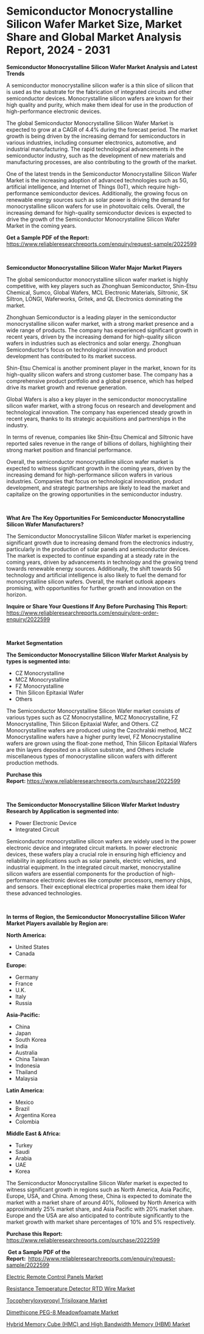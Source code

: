 <p><h1>Semiconductor Monocrystalline Silicon Wafer Market Size, Market Share and Global Market Analysis Report, 2024 - 2031</h1></p><p><strong>Semiconductor Monocrystalline Silicon Wafer Market Analysis and Latest Trends</strong></p>
<p><p>A semiconductor monocrystalline silicon wafer is a thin slice of silicon that is used as the substrate for the fabrication of integrated circuits and other semiconductor devices. Monocrystalline silicon wafers are known for their high quality and purity, which make them ideal for use in the production of high-performance electronic devices.</p><p>The global Semiconductor Monocrystalline Silicon Wafer Market is expected to grow at a CAGR of 4.4% during the forecast period. The market growth is being driven by the increasing demand for semiconductors in various industries, including consumer electronics, automotive, and industrial manufacturing. The rapid technological advancements in the semiconductor industry, such as the development of new materials and manufacturing processes, are also contributing to the growth of the market.</p><p>One of the latest trends in the Semiconductor Monocrystalline Silicon Wafer Market is the increasing adoption of advanced technologies such as 5G, artificial intelligence, and Internet of Things (IoT), which require high-performance semiconductor devices. Additionally, the growing focus on renewable energy sources such as solar power is driving the demand for monocrystalline silicon wafers for use in photovoltaic cells. Overall, the increasing demand for high-quality semiconductor devices is expected to drive the growth of the Semiconductor Monocrystalline Silicon Wafer Market in the coming years.</p></p>
<p><strong>Get a Sample PDF of the Report:&nbsp;</strong> <a href="https://www.reliableresearchreports.com/enquiry/request-sample/2022599">https://www.reliableresearchreports.com/enquiry/request-sample/2022599</a></p>
<p>&nbsp;</p>
<p><strong>Semiconductor Monocrystalline Silicon Wafer Major Market Players</strong></p>
<p><p>The global semiconductor monocrystalline silicon wafer market is highly competitive, with key players such as Zhonghuan Semiconductor, Shin-Etsu Chemical, Sumco, Global Wafers, MCL Electronic Materials, Siltronic, SK Siltron, LONGI, Waferworks, Gritek, and QL Electronics dominating the market.</p><p>Zhonghuan Semiconductor is a leading player in the semiconductor monocrystalline silicon wafer market, with a strong market presence and a wide range of products. The company has experienced significant growth in recent years, driven by the increasing demand for high-quality silicon wafers in industries such as electronics and solar energy. Zhonghuan Semiconductor's focus on technological innovation and product development has contributed to its market success.</p><p>Shin-Etsu Chemical is another prominent player in the market, known for its high-quality silicon wafers and strong customer base. The company has a comprehensive product portfolio and a global presence, which has helped drive its market growth and revenue generation.</p><p>Global Wafers is also a key player in the semiconductor monocrystalline silicon wafer market, with a strong focus on research and development and technological innovation. The company has experienced steady growth in recent years, thanks to its strategic acquisitions and partnerships in the industry.</p><p>In terms of revenue, companies like Shin-Etsu Chemical and Siltronic have reported sales revenue in the range of billions of dollars, highlighting their strong market position and financial performance.</p><p>Overall, the semiconductor monocrystalline silicon wafer market is expected to witness significant growth in the coming years, driven by the increasing demand for high-performance silicon wafers in various industries. Companies that focus on technological innovation, product development, and strategic partnerships are likely to lead the market and capitalize on the growing opportunities in the semiconductor industry.</p></p>
<p>&nbsp;</p>
<p><strong>What Are The Key Opportunities For Semiconductor Monocrystalline Silicon Wafer Manufacturers?</strong></p>
<p><p>The Semiconductor Monocrystalline Silicon Wafer market is experiencing significant growth due to increasing demand from the electronics industry, particularly in the production of solar panels and semiconductor devices. The market is expected to continue expanding at a steady rate in the coming years, driven by advancements in technology and the growing trend towards renewable energy sources. Additionally, the shift towards 5G technology and artificial intelligence is also likely to fuel the demand for monocrystalline silicon wafers. Overall, the market outlook appears promising, with opportunities for further growth and innovation on the horizon.</p></p>
<p><strong>Inquire or Share Your Questions If Any Before Purchasing This Report:</strong> <a href="https://www.reliableresearchreports.com/enquiry/pre-order-enquiry/2022599">https://www.reliableresearchreports.com/enquiry/pre-order-enquiry/2022599</a></p>
<p>&nbsp;</p>
<p><strong>Market Segmentation</strong></p>
<p><strong>The Semiconductor Monocrystalline Silicon Wafer Market Analysis by types is segmented into:</strong></p>
<p><ul><li>CZ Monocrystalline</li><li>MCZ Monocrystalline</li><li>FZ Monocrystalline</li><li>Thin Silicon Epitaxial Wafer</li><li>Others</li></ul></p>
<p><p>The Semiconductor Monocrystalline Silicon Wafer market consists of various types such as CZ Monocrystalline, MCZ Monocrystalline, FZ Monocrystalline, Thin Silicon Epitaxial Wafer, and Others. CZ Monocrystalline wafers are produced using the Czochralski method, MCZ Monocrystalline wafers have a higher purity level, FZ Monocrystalline wafers are grown using the float-zone method, Thin Silicon Epitaxial Wafers are thin layers deposited on a silicon substrate, and Others include miscellaneous types of monocrystalline silicon wafers with different production methods.</p></p>
<p><strong>Purchase this Report:&nbsp;</strong><a href="https://www.reliableresearchreports.com/purchase/2022599">https://www.reliableresearchreports.com/purchase/2022599</a></p>
<p>&nbsp;</p>
<p><strong>The Semiconductor Monocrystalline Silicon Wafer Market Industry Research by Application is segmented into:</strong></p>
<p><ul><li>Power Electronic Device</li><li>Integrated Circuit</li></ul></p>
<p><p>Semiconductor monocrystalline silicon wafers are widely used in the power electronic device and integrated circuit markets. In power electronic devices, these wafers play a crucial role in ensuring high efficiency and reliability in applications such as solar panels, electric vehicles, and industrial equipment. In the integrated circuit market, monocrystalline silicon wafers are essential components for the production of high-performance electronic devices like computer processors, memory chips, and sensors. Their exceptional electrical properties make them ideal for these advanced technologies.</p></p>
<p>&nbsp;</p>
<p><strong>In terms of Region, the Semiconductor Monocrystalline Silicon Wafer Market Players available by Region are:</strong></p>
<p>
    <p> <strong> North America: </strong>
        <ul>
            <li>United States</li>
            <li>Canada</li>
        </ul>
        </p> 
    <p> <strong> Europe: </strong>
        <ul>
            <li>Germany</li>
            <li>France</li>
            <li>U.K.</li>
            <li>Italy</li>
            <li>Russia</li>
        </ul>
        </p> 
    <p> <strong> Asia-Pacific: </strong>
        <ul>
            <li>China</li>
            <li>Japan</li>
            <li>South Korea</li>
            <li>India</li>
            <li>Australia</li>
            <li>China Taiwan</li>
            <li>Indonesia</li>
            <li>Thailand</li>
            <li>Malaysia</li>
        </ul>
        </p> 
    <p> <strong> Latin America: </strong>
        <ul>
            <li>Mexico</li>
            <li>Brazil</li>
            <li>Argentina Korea</li>
            <li>Colombia</li>
        </ul>
        </p> 
    <p> <strong> Middle East & Africa: </strong>
        <ul>
            <li>Turkey</li>
            <li>Saudi</li>
            <li>Arabia</li>
            <li>UAE</li>
            <li>Korea</li>
        </ul>
    </p>
    </p>
<p><p>The Semiconductor Monocrystalline Silicon Wafer market is expected to witness significant growth in regions such as North America, Asia Pacific, Europe, USA, and China. Among these, China is expected to dominate the market with a market share of around 40%, followed by North America with approximately 25% market share, and Asia Pacific with 20% market share. Europe and the USA are also anticipated to contribute significantly to the market growth with market share percentages of 10% and 5% respectively.</p></p>
<p><strong>Purchase this Report: </strong><a href="https://www.reliableresearchreports.com/purchase/2022599">https://www.reliableresearchreports.com/purchase/2022599</a></p>
<p>&nbsp;<strong>Get a Sample PDF of the Report:&nbsp;&nbsp;</strong><a href="https://www.reliableresearchreports.com/enquiry/request-sample/2022599">https://www.reliableresearchreports.com/enquiry/request-sample/2022599</a></p>
<p><strong></strong></p>
<p><p><a href="https://github.com/peachesmcdowel1/Market-Research-Report-List-1/blob/main/electric-remote-control-panels-market.md">Electric Remote Control Panels Market</a></p><p><a href="https://github.com/redneck06/Market-Research-Report-List-2/blob/main/resistance-temperature-detector-rtd-wire-market.md">Resistance Temperature Detector RTD Wire Market</a></p><p><a href="https://lydian-appliance-61d.notion.site/Tocopheryloxypropyl-Trisiloxane-Market-Research-Report-Provides-Critical-Insights-that-can-help-Shap-d7c33b27ba9443d594b57a4fc96f2343">Tocopheryloxypropyl Trisiloxane Market</a></p><p><a href="https://forested-sushi-9b0.notion.site/Dimethicone-PEG-8-Meadowfoamate-Market-Research-Report-Unlocks-Analysis-on-the-Market-Financial-Stat-fe00eb5e542a49789654373af8043c5d">Dimethicone PEG-8 Meadowfoamate Market</a></p><p><a href="https://view.publitas.com/reportprime-1/hybrid-memory-cube-hmc-and-high-bandwidth-memory-hbm-market-growth-market-trends-covid-19-impact-and-forecasts-for-period-from-2024-2031/">Hybrid Memory Cube (HMC) and High Bandwidth Memory (HBM) Market</a></p></p>